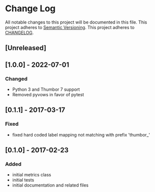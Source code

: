 # Change Log
All notable changes to this project will be documented in this file.
This project adheres to [Semantic Versioning](http://semver.org/).
This project adheres to [CHANGELOG](http://keepachangelog.com).

## [Unreleased]

## [1.0.0] - 2022-07-01
### Changed
- Python 3 and Thumbor 7 support
- Removed pyvows in favor of pytest

## [0.1.1] - 2017-03-17
### Fixed
- fixed hard coded label mapping not matching with prefix 'thumbor\_'

## [0.1.0] - 2017-02-23
### Added
- initial metrics class
- initial tests
- initial documentation and related files

